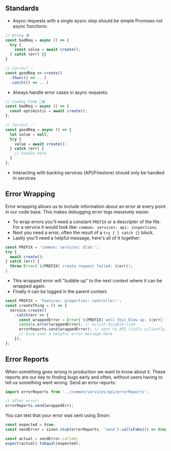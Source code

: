 ## Standards
- Async requests with a single aysnc step should be simple Promises not async functions:
```js
// Wrong ⛔️
const badReq = async () => {
  try {
    const value = await create();
  } catch (err) {}
}

// Correct ✅
const goodReq => create()
  .then(() => ...)
  .catch(() => ...)
```
- Always handle error cases in async requests:
```js
// Cowboy Code 🤠⛔️
const badReq = async () => {
  const optimistic = await create();
};

// Correct ✅
const goodReq = async () => {
  let value = null;
  try {
    value = await create();
  } catch (err) {
    // handle here
  }
};
```
- Interacting with backing services (API/Firestore) should only be handled in services

## Error Wrapping
Error wrapping allows us to include information about an error at every point in our code base.  This makes debugging error logs massively easier.
- To wrap errors you'll need a constant `PREFIX` or a descripter of the file.  For a service it would look like: `common: services: api: inspections`.
- Next you need a error, often the result of a `try { } catch {}` block.
- Lastly you'll need a helpful message, here's all of it together:
```js
const PREFIX = 'common: services: blah:';
try {
  await create();
} catch (err) {
  throw Error(`${PREFIX} create request failed: ${err});
}
```
- This wrapped error  will "bubble up" to the next context where it can be wrapped again.
- Finally it can be logged in the parent context:
```js
const PREFIX = 'features: properties: controller:';
const createThing = () => {
  service.create()
    .catch(err => {
      const wrappedError = Error(`${PREFIX} well this blew up: ${err}`);
      console.error(wrappedError); // eslint-disable-line
      errorReports.send(wrappedError); // sent to API (fails siliently, so no need to catch errors)
      // Give user a helpful error message here
    });
};
```

## Error Reports
When something goes wrong in production we want to know about it.  These reports are our key to finding bugs early and often, without users having to tell us something went wrong.  Send an error reports:
```js
import errorReports from '../common/services/api/errorReports';

// after error:
errorReports.send(wrappedErr);
```
You can test that your error was sent using Sinon:
```js
const expected = true;
const sendError = sinon.stub(errorReports, 'send').callsFake(() => true);

const actual = sendError.called;
expect(actual).toEqual(expected);
```
